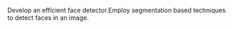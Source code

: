 Develop an efficient face detector.Employ segmentation based techniques to detect faces in
an image.

